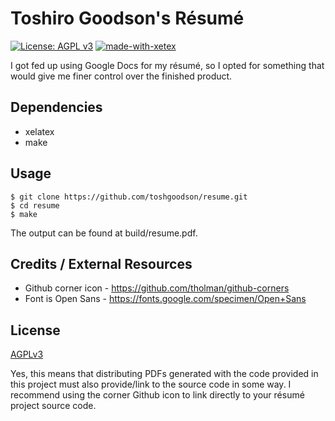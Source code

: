 # Toshiro Goodson's Résumé

[![License: AGPL v3](https://img.shields.io/badge/License-AGPL%20v3-blue.svg)](https://www.gnu.org/licenses/agpl-3.0) [![made-with-xetex](https://img.shields.io/badge/Made%20with-XeTeX-1f425f.svg)](http://xetex.sourceforge.net/)

I got fed up using Google Docs for my résumé, so I opted for something that would give me finer control over the finished product.

## Dependencies

- xelatex
- make

## Usage

```console
$ git clone https://github.com/toshgoodson/resume.git
$ cd resume
$ make
```

The output can be found at build/resume.pdf.

## Credits / External Resources

- Github corner icon - https://github.com/tholman/github-corners
- Font is Open Sans - https://fonts.google.com/specimen/Open+Sans

## License

[AGPLv3](/LICENSE)

Yes, this means that distributing PDFs generated with the code provided in this project must also provide/link to the source code in some way. I recommend using the corner Github icon to link directly to your résumé project source code.